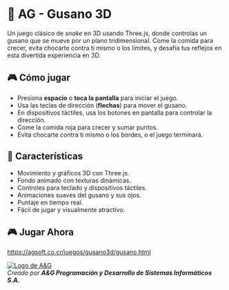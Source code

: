 # 🐍 AG - Gusano 3D

Un juego clásico de *snake* en 3D usando Three.js, donde controlas un gusano que se mueve por un plano tridimensional. Come la comida para crecer, evita chocarte contra ti mismo o los límites, y desafía tus reflejos en esta divertida experiencia en 3D.

## 🎮 Cómo jugar

- Presiona **espacio** o **toca la pantalla** para iniciar el juego.
- Usa las teclas de dirección (**flechas**) para mover el gusano.
- En dispositivos táctiles, usa los botones en pantalla para controlar la dirección.
- Come la comida roja para crecer y sumar puntos.
- Evita chocarte contra ti mismo o los bordes, o el juego terminará.

## 🚀 Características

- Movimiento y gráficos 3D con Three.js.
- Fondo animado con texturas dinámicas.
- Controles para teclado y dispositivos táctiles.
- Animaciones suaves del gusano y sus ojos.
- Puntaje en tiempo real.
- Fácil de jugar y visualmente atractivo.

## 🎮 Jugar Ahora
https://agsoft.co.cr/juegos/gusano3d/gusano.html

[![Logo de A&G](https://agsoft.co.cr/wp-content/uploads/2023/08/logo.png)](https://agsoft.co.cr)  
_Creado por **A&G Programación y Desarrollo de Sistemas Informáticos S.A.**_
